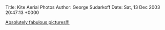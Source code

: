 Title: Kite Aerial Photos
Author: George Sudarkoff
Date: Sat, 13 Dec 2003 20:47:13 +0000

[Absolutely fabulous pictures!!!](http://scotthaefner.com/kap/gallery/)
